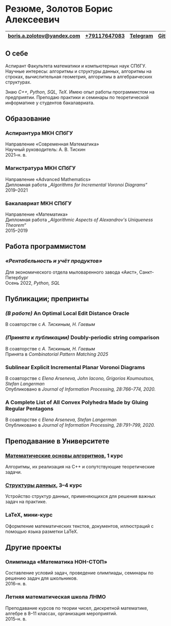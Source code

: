 Резюме, Золотов Борис Алексеевич
================================

| [boris.a.zolotov@yandex.com](mailto:boris.a.zolotov@yandex.com) | [+79117647083](tel:+79117647083) | [Telegram](https://t.me/boris_a_z) | [Github](https://github.com/boris-a-zolotov/) |
|---|---|---|---|

## О себе

Аспирант Факультета математики и компьютерных наук СПбГУ.
Научные интересы: алгоритмы и структуры данных, алгоритмы на строках,
вычислительная геометрия, алгоритмы в алгебраических структурах.

Знаю *C++,* *Python,* *SQL,* *TeX.* Имею опыт работы программистом
на предприятии. Преподаю практики и семинары по теоретической
информатике у студентов бакалавриата.

## Образование

### Аспирантура МКН СПбГУ

Направление «Современная Математика»   
Научный руководитель: А. В. Тискин   
2021–н. в.

### Магистратура МКН СПбГУ

Направление «Advanced Mathematics»   
Дипломная работа *„Algorithms for Incremental Voronoi Diagrams“*   
2019–2021

### Бакалавриат МКН СПбГУ

Направление «Математика»   
Дипломная работа *„Algorithmic Aspects of Alexandrov's Uniqueness Theorem“*   
2015–2019

## Работа программистом

### *«Рентабельность и учёт продуктов»*

Для экономического отдела мыловаренного завода «Аист», Санкт-Петербург   
Осень 2022, *Python, SQL*

## Публикации; препринты

### *(В работе)* An Optimal Local Edit Distance Oracle

В соавторстве с *А. Тискиным, Н. Гаевым* 

### *(Принята к публикации)* Doubly-periodic string comparison

В соавторстве с *А. Тискиным, Н. Гаевым*   
Принята в *Combinatorial Pattern Matching 2025*

### Sublinear Explicit Incremental Planar Voronoi Diagrams

В соавторстве с *Elena Arseneva, John Iacono, Grigorios Koumoutsos, Stefan Langerman*   
Опубликовано в *Journal of Information Processing, 28:766–774, 2020.*

### A Complete List of All Convex Polyhedra Made by Gluing Regular Pentagons

В соавторстве с *Elena Arseneva, Stefan Langerman*   
Опубликовано в *Journal of Information Processing, 28:791–799, 2020.*

## Преподавание в Университете

### [Математические основы алгоритмов](https://tsweb.ru/spbsu/bachelor-2024/), 1 курс

Алгоритмы, их реализация на C++ и сопутствующие теоретические задачи.

### [Структуры данных](https://github.com/boris-a-zolotov/advanced-data-structures-s2025), 3–4 курс

Устройство структур данных, применяющихся для решения важных задач на практике.

### LaTeX, мини-курс

Оформление математических текстов, документов, иллюстраций
с помощью языка разметки LaTeX.

## Другие проекты

### Олимпиада «Математика НОН-СТОП»

Составление условий задач, проведение олимпиады, семинары
по решению задач для школьников.   
2016–н. в.

### Летняя математическая школа ЛНМО

Преподавание курсов по теории чисел, дискретной математике,
алгебре в 8–11 классах, организация мероприятий.   
2015–н. в.

